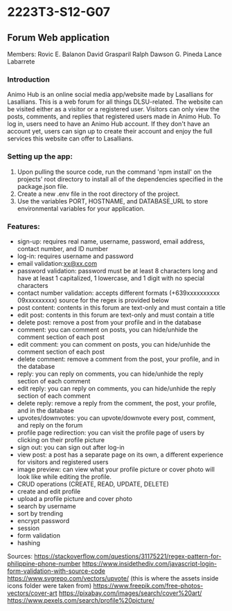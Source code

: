 # 2223T3-S12-G07 #
## Forum Web application ##

Members:
Rovic E. Balanon
David Grasparil
Ralph Dawson G. Pineda
Lance Labarrete

### Introduction ### 

Animo Hub is an online social media app/website made by Lasallians for Lasallians. This is a web forum for all things DLSU-related. The website can be visited either as a visitor or a registered user. Visitors can only view the posts, comments, and replies that registered users made in Animo Hub. To log in, users need to have an Animo Hub account. If they don't have an account yet, users can sign up to create their account and enjoy the full services this website can offer to Lasallians.

### Setting up the app: ###
1. Upon pulling the source code, run the command 'npm install' on the projects' root directory to install all of the dependencies specified in the package.json file.
2. Create a new .env file in the root directory of the project.
3. Use the variables PORT, HOSTNAME, and DATABASE_URL to store environmental variables for your application.

### Features: ###

* sign-up: requires real name, username, password, email address, contact number, and ID number
* log-in: requires username and password
* email validation:xx@xx.com
* password validation: password must be at least 8 characters long and have at least 1 capitalized, 1 lowercase, and 1 digit with no special characters
* contact number validation: accepts different formats (+639xxxxxxxxxx   09xxxxxxxxx) source for the regex is provided below
* post content: contents in this forum are text-only and must contain a title
* edit post: contents in this forum are text-only and must contain a title
* delete post: remove a post from your profile and in the database 
* comment: you can comment on posts, you can hide/unhide the comment section of each post
* edit comment: you can comment on posts, you can hide/unhide the comment section of each post
* delete comment: remove a comment from the post, your profile, and in the database
* reply: you can reply on comments, you can hide/unhide the reply section of each comment
* edit reply: you can reply on comments, you can hide/unhide the reply section of each comment
* delete reply: remove a reply from the comment, the post, your profile, and in the database
* upvotes/downvotes: you can upvote/downvote every post, comment, and reply on the forum
* profile page redirection: you can visit the profile page of users by clicking on their profile picture
* sign out: you can sign out after log-in
* view post: a post has a separate page on its own, a different experience for visitors and registered users
* image preview: can view what your profile picture or cover photo will look like while editing the profile.
* CRUD operations (CREATE, READ, UPDATE, DELETE)
* create and edit profile
* upload a profile picture and cover photo
* search by username
* sort by trending
* encrypt password
* session
* form validation
* hashing

Sources:
https://stackoverflow.com/questions/31175221/regex-pattern-for-philippine-phone-number
https://www.insidethediv.com/javascript-login-form-validation-with-source-code
https://www.svgrepo.com/vectors/upvote/ (this is where the assets inside icons folder were taken from)
https://www.freepik.com/free-photos-vectors/cover-art
https://pixabay.com/images/search/cover%20art/
https://www.pexels.com/search/profile%20picture/
